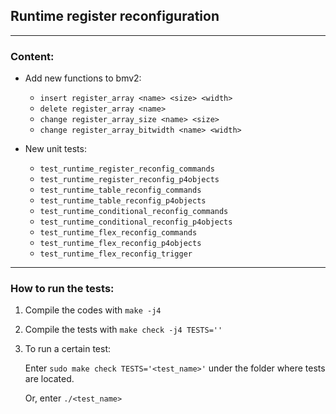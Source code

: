 ## Runtime register reconfiguration
---
### Content:

- Add new functions to bmv2:
    - `insert register_array <name> <size> <width>`
    - `delete register_array <name>`
    - `change register_array_size <name> <size>`
    - `change register_array_bitwidth <name> <width>`

- New unit tests:
    - `test_runtime_register_reconfig_commands`
    - `test_runtime_register_reconfig_p4objects`
    - `test_runtime_table_reconfig_commands`
    - `test_runtime_table_reconfig_p4objects`
    - `test_runtime_conditional_reconfig_commands`
    - `test_runtime_conditional_reconfig_p4objects`
    - `test_runtime_flex_reconfig_commands`
    - `test_runtime_flex_reconfig_p4objects`
    - `test_runtime_flex_reconfig_trigger`

---
### How to run the tests:
1. Compile the codes with `make -j4`
2. Compile the tests with `make check -j4 TESTS=''`
3. To run a certain test:

    Enter `sudo make check TESTS='<test_name>'` under the folder where tests are located.
    
    Or, enter `./<test_name>`

